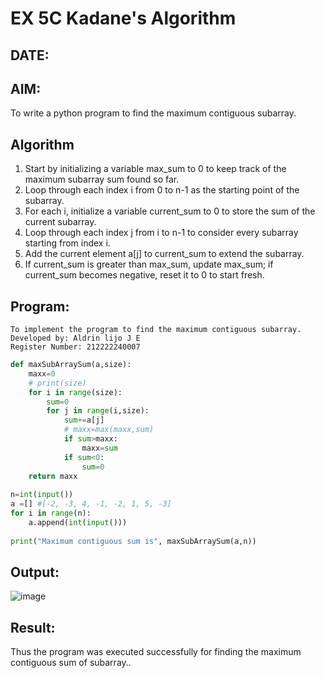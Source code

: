 # EX 5C Kadane's Algorithm
## DATE:
## AIM:
To write a python program to find the maximum contiguous subarray.


## Algorithm
1. Start by initializing a variable max_sum to 0 to keep track of the maximum subarray sum found so far.
2. Loop through each index i from 0 to n-1 as the starting point of the subarray.
3. For each i, initialize a variable current_sum to 0 to store the sum of the current subarray.
4. Loop through each index j from i to n-1 to consider every subarray starting from index i.
5. Add the current element a[j] to current_sum to extend the subarray.
6. If current_sum is greater than max_sum, update max_sum; if current_sum becomes negative, reset it to 0 to start fresh.

## Program:
```
To implement the program to find the maximum contiguous subarray.
Developed by: Aldrin lijo J E
Register Number: 212222240007
```
```py
def maxSubArraySum(a,size):
    maxx=0
    # print(size)
    for i in range(size):
        sum=0
        for j in range(i,size):
            sum+=a[j]
            # maxx=max(maxx,sum)
            if sum>maxx:
                maxx=sum
            if sum<0:
                sum=0
    return maxx
    
n=int(input())  
a =[] #[-2, -3, 4, -1, -2, 1, 5, -3]
for i in range(n):
    a.append(int(input()))
  
print("Maximum contiguous sum is", maxSubArraySum(a,n))

```

## Output:
![image](https://github.com/user-attachments/assets/aebe05bd-5735-432c-91b2-f955266b4c9a)



## Result:
Thus the program was executed successfully for finding the maximum contiguous sum of subarray..
